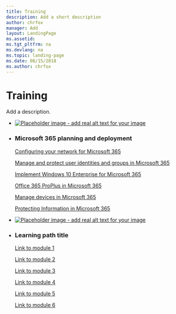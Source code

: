 ```yaml
---
title: Training
description: Add a short description
author: chrfox
manager: Add
layout: LandingPage
ms.assetid: 
ms.tgt_pltfrm: na
ms.devlang: na
ms.topic: landing-page
ms.date: 08/15/2018
ms.author: chrfox
---
```

# Training

Add a description.

<ul class="panelContent cardsW cols cols2">
    <li>
        <div class="cardSize">
            <div class="cardPadding">
                <div class="card">
                    <div class="cardImageOuter">
                        <div class="cardImage">
                            <a href="  ">
                            <img src="https://docs.microsoft.com/en-us/office/media/placeholders/Placeholder_TipImage-520x292.png" alt="Placeholder image - add real alt text for your image" />
                            </a>
                        </div>
                    </div>
                    <div class="cardText">
                    </div>
                </div>
            </div>
        </div>
    </li>
    <li>
        <div class="cardSize">
            <div class="cardPadding">
                <div class="card">
                    <div class="cardText">
                        <h3>Microsoft 365 planning and deployment</h3>
                        <p><a href="configuring-your-network-for-microsoft-365.yml">Configuring your network for Microsoft 365</a></p>
                        <p><a href="manage-and-protect-user-identities-and-groups-in-microsoft-365.yml">Manage and protect user identities and groups in Microsoft 365</a></p>
                        <p><a href="implement-windows-10-enterprise-for-microsoft-365.yml">Implement Windows 10 Enterprise for Microsoft 365</a></p>
                        <p><a href="office-365-proplus-in-microsoft-365.yml">Office 365 ProPlus in Microsoft 365</a></p>
                        <p><a href="manage-devices-in-microsoft-365.yml">Manage devices in Microsoft 365</a></p>
                        <p><a href="protecting-information-in-microsoft-365.yml">Protecting Information in Microsoft 365</a></p>
                    </div>
                </div>
            </div>
        </div>
    </li>
</ul>

<ul class="panelContent cardsW cols cols2">
    <li>
        <div class="cardSize">
            <div class="cardPadding">
                <div class="card">
                    <div class="cardImageOuter">
                        <div class="cardImage">
                            <a href="  ">
                            <img src="https://docs.microsoft.com/en-us/office/media/placeholders/Placeholder_TipImage-520x292.png" alt="Placeholder image - add real alt text for your image" />
                            </a>
                        </div>
                    </div>
                    <div class="cardText">
                    </div>
                </div>
            </div>
        </div>
    </li>
    <li>
        <div class="cardSize">
            <div class="cardPadding">
                <div class="card">
                    <div class="cardText">
                        <h3>Learning path title</h3>
                        <p><a href=" ">Link to module 1</a></p>
                        <p><a href=" ">Link to module 2</a></p>
                        <p><a href=" ">Link to module 3</a></p>
                        <p><a href=" ">Link to module 4</a></p>
                        <p><a href=" ">Link to module 5</a></p>
                        <p><a href=" ">Link to module 6</a></p>
                    </div>
                </div>
            </div>
        </div>
    </li>
</ul>

